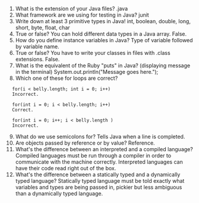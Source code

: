 1. What is the extension of your Java files?
.java
2. What framework are we using for testing in Java?
junit
3. Write down at least 3 primitive types in Java!
int, boolean, double, long, short, byte, float, char
4. True or false? You can hold different data types in a Java array.
False.
5. How do you define instance variables in Java?
Type of variable followed by variable name. 
6. True or false? You have to write your classes in files with .class extensions.
False.
7. What is the equivalent of the Ruby "puts" in Java? (displaying message in the terminal)
System.out.println("Message goes here.");
8. Which one of these for loops are correct?

```
  for(i < belly.length; int i = 0; i++)
  Incorrect.

  for(int i = 0; i < belly.length; i++)
  Correct.

  for(int i = 0; i++; i < belly.length )
  Incorrect.
```

9. What do we use semicolons for?
Tells Java when a line is completed.
10. Are objects passed by reference or by value?
Reference.
11. What's the difference between an interpreted and a compiled language?
Compiled languages must be run through a compiler in order to communicate with the machine correctly. Interpreted languages can have their code read right out of the box.
12. What's the difference between a statically typed and a dynamically typed language?
Statically typed language must be told exactly what variables and types are being passed in, pickier but less ambiguous than a dynamically typed language.